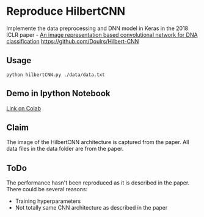 # Reproduce HilbertCNN

Implemente the data preprocessing and DNN model in Keras in the 2018 ICLR paper - [An image representation based convolutional network for DNA classification](https://arxiv.org/abs/1806.04931) https://github.com/Doulrs/Hilbert-CNN

## Usage

```
python hilbertCNN.py ./data/data.txt
```

## Demo in Ipython Notebook

[Link on Colab](https://colab.research.google.com/drive/1OI1fcjaXSzpBF3ZcRL_QRHF3pewGLrqy)

## Claim

The image of the HilbertCNN architecture is captured from the paper.
All data files in the data folder are from the paper. 

## ToDo

The performance hasn't been reproduced as it is described in the paper. There could be several reasons:

- Training hyperparameters
- Not totally same CNN architecture as described in the paper

